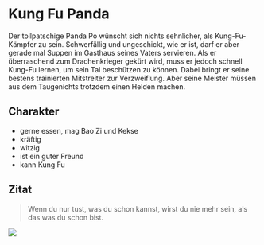 # Kung Fu Panda

Der tollpatschige Panda Po wünscht sich nichts sehnlicher, als Kung-Fu-Kämpfer zu sein. Schwerfällig und ungeschickt, wie er ist, darf er aber gerade mal Suppen im Gasthaus seines Vaters servieren. Als er überraschend zum Drachenkrieger gekürt wird, muss er jedoch schnell Kung-Fu lernen, um sein Tal beschützen zu können. Dabei bringt er seine bestens trainierten Mitstreiter zur Verzweiflung. Aber seine Meister müssen aus dem Taugenichts trotzdem einen Helden machen.

## Charakter
* gerne essen, mag Bao Zi und Kekse
* kräftig
* witzig
* ist ein guter Freund
* kann Kung Fu

## Zitat
> Wenn du nur tust, was du schon kannst, wirst du nie mehr sein, als das was du schon bist.


<img src="https://en.wikipedia.org/wiki/Kung_Fu_Panda:_Showdown_of_Legendary_Legends#/media/File:KungfuPandaXboxOneboxart.png"/>

